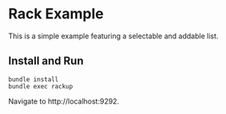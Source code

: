 # Rack Example

This is a simple example featuring a selectable and addable list.


## Install and Run

```
bundle install
bundle exec rackup
```

Navigate to http://localhost:9292.
